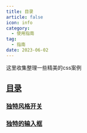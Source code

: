 ```yaml
---
title: 目录
article: false
icon: info
category:
  - 使用指南
tag:
  - 指南
date: 2023-06-02
---
```


这里收集整理一些精美的css案例

## [目录](README.md)
### [独特风格开关](switch.md)
### [独特的输入框](input.md)